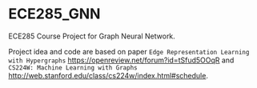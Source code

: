 # ECE285_GNN
ECE285 Course Project for Graph Neural Network.

Project idea and code are based on paper `Edge Representation Learning with Hypergraphs` https://openreview.net/forum?id=tSfud5OOqR and `CS224W: Machine Learning with Graphs` http://web.stanford.edu/class/cs224w/index.html#schedule.
